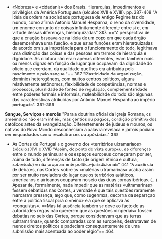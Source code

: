 - «Nobreza» e «cidadania» dos Brasis. Hierarquias, impedimentos e privilégios da América Portuguesa (séculos XVII e XVIII). pp. 387-408
"A ideia de ordem na sociedade portuguesa de Antigo Regime faz do mundo, como afirma António Manuel Hespanha, o reino da diversidade, um enorme conjunto  de coisas infinitamente diferente entre si e, em virtude dessas diferenças, hierarquizadas" 387.
=="A perspectiva de que a criação baseava-se na ideia de um copo em que cada órgão desempenhava uma função, e que estas funções eram hierarquizadas de acordo om sua importância para o funcionamento do todo, legitimava uma distinção das coisas e das pessoas em termos de hierarquia e dignidade. As criatura não eram apenas diferentes, eram também mais ou menos dignas em função do lugar que ocupavam, da dignidade do ofício que exerciam, da qualidade que lhes era atribuída pelo nascimento e pelo sangue."== 387
"Plasticidade de organização, domínios heterogêneos, com muitos centros políticos, alguns relativamente autônomos, flexibilidade de competências, normas e processos, pluralidade de fontes de regulação, complementaridade entre poderes formais e informais, maleabilidade do todo são algumas das características atribuídas por António Manuel Hespanha ao império português". 387-388

**Sangue, Serviços e mercês**
"Para a doutrina oficial da Igreja Romana, os ameríndios não eram infiéis, mas gentios ou pagãos, condição primitiva dos católicos antes da evangelização. Diferentemente de judeus e mouros, os nativos do Novo Mundo desconheciam a palavra revelada e jamais podiam ser enquadrados como recalcitrantes ou apóstatas." 389

- As Cortes de Portugal e o governo dos «territórios ultramarinos» (séculos XVI e XVII)
"Assim, do ponto de vista europeu, as diferenças entre o mundo peninsular e os espaços europeus começaram por ser, acima de tudo, diferenças de facto (de origem étnica e cultura, sobretudo) e não propriamente político-jurisdicionais" 441
"A ausência de debates, nas Cortes, sobre as «matérias ultramarinas» acaba assim por ser muito reveladora do lugar que os territórios asiáticos, americanos e africanos ocupavam no seio das duas coroas ibéricas. (...) Apesar de, formalmente, nada impedir que as matérias «ultramarinas» fossem debatidas nas Cortes, a verdade é que tais questões raramente marcaram presença, algo que, como sugerimos, decorria da separação entre a política fiscal para o «reino» e a que se aplicava às «conquistas». ==Mas tal ausência também se deve ao facto de as autoridades régias não quererem que as questões «imperiais» fossem debatias no seio das Cortes, porque consideravam que as terras «ultramarinas», quando comparadas com as europeias, desfrutavam de menos direitos políticos e padeciam consequentemente de uma submissão mais acentuada ao poder régio"== 464
